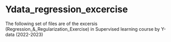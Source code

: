 # Ydata_regression_excercise

The following set of files are of the excersis (Regression_&_Regularization_Exercise) in Supervised learning course by Y-data (2022-2023)
